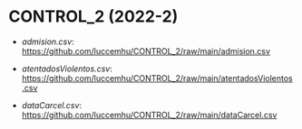 # CONTROL_2 (2022-2)

- *admision.csv*: https://github.com/luccemhu/CONTROL_2/raw/main/admision.csv

- *atentadosViolentos.csv*: https://github.com/luccemhu/CONTROL_2/raw/main/atentadosViolentos.csv

- *dataCarcel.csv*: https://github.com/luccemhu/CONTROL_2/raw/main/dataCarcel.csv
